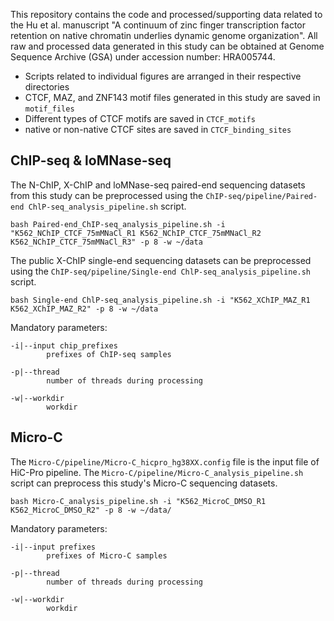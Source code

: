 This repository contains the code and processed/supporting data related to the Hu et al. manuscript "A continuum of zinc finger transcription factor retention on native chromatin underlies dynamic genome organization". All raw and processed data generated in this study can be obtained at Genome Sequence Archive (GSA) under accession number: HRA005744.

- Scripts related to individual figures are arranged in their respective directories
- CTCF, MAZ, and ZNF143 motif files generated in this study are saved in `motif_files`
- Different types of CTCF motifs are saved in `CTCF_motifs`
- native or non-native CTCF sites are saved in `CTCF_binding_sites`

## ChIP-seq & loMNase-seq

The N-ChIP, X-ChIP and loMNase-seq paired-end sequencing datasets from this study can be preprocessed using the `ChIP-seq/pipeline/Paired-end ChlP-seq_analysis_pipeline.sh` script.

	bash Paired-end_ChIP-seq_analysis_pipeline.sh -i "K562_NChIP_CTCF_75mMNaCl_R1 K562_NChIP_CTCF_75mMNaCl_R2 K562_NChIP_CTCF_75mMNaCl_R3" -p 8 -w ~/data

The public X-ChIP single-end sequencing datasets can be preprocessed using the `ChIP-seq/pipeline/Single-end ChlP-seq_analysis_pipeline.sh` script.

	bash Single-end ChlP-seq_analysis_pipeline.sh -i "K562_XChIP_MAZ_R1 K562_XChIP_MAZ_R2" -p 8 -w ~/data

Mandatory parameters:

	-i|--input chip_prefixes
			prefixes of ChIP-seq samples

	-p|--thread
			number of threads during processing

	-w|--workdir
			workdir

## Micro-C
The `Micro-C/pipeline/Micro-C_hicpro_hg38XX.config` file is the input file of HiC-Pro pipeline. 
The `Micro-C/pipeline/Micro-C_analysis_pipeline.sh` script can preprocess this study's Micro-C sequencing datasets. 

	bash Micro-C_analysis_pipeline.sh -i "K562_MicroC_DMSO_R1 K562_MicroC_DMSO_R2" -p 8 -w ~/data/

Mandatory parameters:

	-i|--input prefixes
			prefixes of Micro-C samples

	-p|--thread
			number of threads during processing

	-w|--workdir
			workdir
